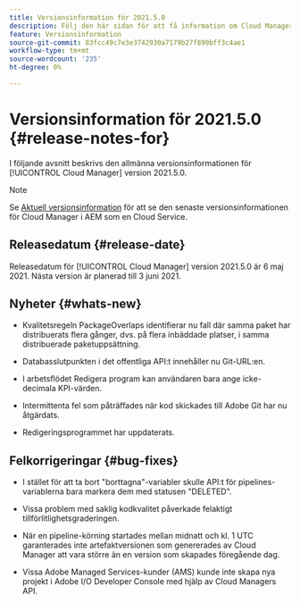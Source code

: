 ```yaml
---
title: Versionsinformation för 2021.5.0
description: Följ den här sidan för att få information om Cloud Manager version 2021.5.0
feature: Versionsinformation
source-git-commit: 83fcc49c7e3e3742930a7179b27f899bff3c4ae1
workflow-type: tm+mt
source-wordcount: '235'
ht-degree: 0%

---
```


# Versionsinformation för 2021.5.0 {#release-notes-for}

I följande avsnitt beskrivs den allmänna versionsinformationen för [!UICONTROL Cloud Manager] version 2021.5.0.

>[!NOTE]
>Se [Aktuell versionsinformation](https://experienceleague.adobe.com/docs/experience-manager-cloud-service/onboarding/getting-access/release-notes-cloud-manager/release-notes-cm-current.html?lang=en#getting-access) för att se den senaste versionsinformationen för Cloud Manager i AEM som en Cloud Service.

## Releasedatum {#release-date}

Releasedatum för [!UICONTROL Cloud Manager] version 2021.5.0 är 6 maj 2021.
Nästa version är planerad till 3 juni 2021.

## Nyheter {#whats-new}

* Kvalitetsregeln PackageOverlaps identifierar nu fall där samma paket har distribuerats flera gånger, dvs. på flera inbäddade platser, i samma distribuerade paketuppsättning.

* Databasslutpunkten i det offentliga API:t innehåller nu Git-URL:en.

* I arbetsflödet Redigera program kan användaren bara ange icke-decimala KPI-värden.

* Intermittenta fel som påträffades när kod skickades till Adobe Git har nu åtgärdats.

* Redigeringsprogrammet har uppdaterats.

## Felkorrigeringar {#bug-fixes}

* I stället för att ta bort &quot;borttagna&quot;-variabler skulle API:t för pipelines-variablerna bara markera dem med statusen &quot;DELETED&quot;.

* Vissa problem med saklig kodkvalitet påverkade felaktigt tillförlitlighetsgraderingen.

* När en pipeline-körning startades mellan midnatt och kl. 1 UTC garanterades inte artefaktversionen som genererades av Cloud Manager att vara större än en version som skapades föregående dag.

* Vissa Adobe Managed Services-kunder (AMS) kunde inte skapa nya projekt i Adobe I/O Developer Console med hjälp av Cloud Managers API.
